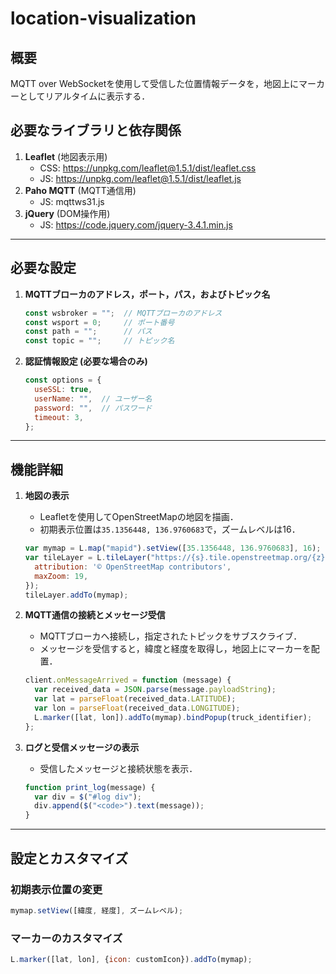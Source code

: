 # location-visualization

## 概要
MQTT over WebSocketを使用して受信した位置情報データを，地図上にマーカーとしてリアルタイムに表示する．

## 必要なライブラリと依存関係
1. **Leaflet** (地図表示用)
   - CSS: https://unpkg.com/leaflet@1.5.1/dist/leaflet.css
   - JS: https://unpkg.com/leaflet@1.5.1/dist/leaflet.js
2. **Paho MQTT** (MQTT通信用)
   - JS: mqttws31.js
3. **jQuery** (DOM操作用)
   - JS: https://code.jquery.com/jquery-3.4.1.min.js

---

## 必要な設定
1. **MQTTブローカのアドレス，ポート，パス，およびトピック名**
     ```javascript
     const wsbroker = "";  // MQTTブローカのアドレス
     const wsport = 0;     // ポート番号
     const path = "";      // パス
     const topic = "";     // トピック名
     ```
2. **認証情報設定 (必要な場合のみ)**
   ```javascript
   const options = {
     useSSL: true,
     userName: "",  // ユーザー名
     password: "",  // パスワード
     timeout: 3,
   };
   ```
---

## 機能詳細
1. **地図の表示**
   - Leafletを使用してOpenStreetMapの地図を描画．
   - 初期表示位置は`35.1356448, 136.9760683`で，ズームレベルは16．
   ```javascript
   var mymap = L.map("mapid").setView([35.1356448, 136.9760683], 16);
   var tileLayer = L.tileLayer("https://{s}.tile.openstreetmap.org/{z}/{x}/{y}.png", {
     attribution: '© OpenStreetMap contributors',
     maxZoom: 19,
   });
   tileLayer.addTo(mymap);
   ```

2. **MQTT通信の接続とメッセージ受信**
   - MQTTブローカへ接続し，指定されたトピックをサブスクライブ．
   - メッセージを受信すると，緯度と経度を取得し，地図上にマーカーを配置．
   ```javascript
   client.onMessageArrived = function (message) {
     var received_data = JSON.parse(message.payloadString);
     var lat = parseFloat(received_data.LATITUDE);
     var lon = parseFloat(received_data.LONGITUDE);
     L.marker([lat, lon]).addTo(mymap).bindPopup(truck_identifier);
   };
   ```

3. **ログと受信メッセージの表示**
   - 受信したメッセージと接続状態を表示．
   ```javascript
   function print_log(message) {
     var div = $("#log div");
     div.append($("<code>").text(message));
   }
   ```

---

## 設定とカスタマイズ
### 初期表示位置の変更
```javascript
mymap.setView([緯度, 経度], ズームレベル);
```

### マーカーのカスタマイズ
```javascript
L.marker([lat, lon], {icon: customIcon}).addTo(mymap);
```
